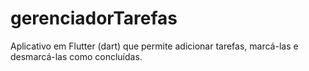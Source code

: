 # gerenciadorTarefas
Aplicativo em Flutter (dart) que permite adicionar tarefas, marcá-las e desmarcá-las como concluídas.
